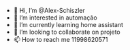 - 👋 Hi, I’m @Alex-Schiszler
- 👀 I’m interested in  automação
- 🌱 I’m currently learning  home assistant
- 💞️ I’m looking to collaborate on  projeto
- 📫 How to reach me  11998620571

<!---
Alex-Schiszler/Alex-Schiszler is a ✨ special ✨ repository because its `README.md` (this file) appears on your GitHub profile.
You can click the Preview link to take a look at your changes.
--->
